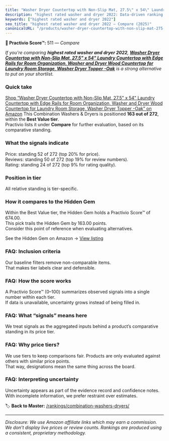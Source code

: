 ```yaml
---
title: "Washer Dryer Countertop with Non-Slip Mat, 27.5\" x 54\" Laundry Countertop with Edge Rails for Room Organization, Washer and Dryer Wood Countertop for Laundry Room Storage, Washer Dryer Topper -Oak"
description: "highest rated washer and dryer 2022: Data-driven ranking using the Practivio Score™. Positioned by quality, value, demand, findability, momentum."
keywords: ["highest rated washer and dryer 2022"]
seo_title: "highest rated washer and dryer 2022 — Compare (2025)"
canonicalURL: "/products/washer-dryer-countertop-with-non-slip-mat-275-x-54-laundry-countertop-with-edge-rails-for-room-organization-washer-and-dryer-wood-countertop-for-laundry-room-storage-washer-dryer-topper-oak-B0DLBB6DTF/"
---
```


**🛒 Practivio Score™:** 511 — _Compare_


*If you're comparing **highest rated washer and dryer 2022**, **[Washer Dryer Countertop with Non-Slip Mat, 27.5" x 54" Laundry Countertop with Edge Rails for Room Organization, Washer and Dryer Wood Countertop for Laundry Room Storage, Washer Dryer Topper -Oak](https://www.amazon.com/dp/B0DLBB6DTF?tag=practivio-20)** is a strong alternative to put on your shortlist.*
### Quick take
[Shop “Washer Dryer Countertop with Non-Slip Mat, 27.5" x 54" Laundry Countertop with Edge Rails for Room Organization, Washer and Dryer Wood Countertop for Laundry Room Storage, Washer Dryer Topper -Oak” on Amazon](https://www.amazon.com/dp/B0DLBB6DTF?tag=practivio-20)
This Combination Washers & Dryers is positioned **163 out of 272**, within the **Best Value tier**.  
Practivio lists it under **Compare** for further evaluation, based on its comparative standing.

### What the signals indicate
Price: standing 52 of 272 (top 20% for price).  
Reviews: standing 50 of 272 (top 19% for review numbers).  
Rating: standing 24 of 272 (top 9% for rating quality).  

### Position in tier
All relative standing is tier-specific.

### How it compares to the Hidden Gem
Within the Best Value tier, the Hidden Gem holds a Practivio Score™ of 674.00.  
This pick trails the Hidden Gem by 163.00 points.  
Consider this point of reference when evaluating alternatives.  

See the Hidden Gem on Amazon → [View listing](https://www.amazon.com/dp/B01ALBMIEI?tag=practivio-20)

### FAQ: Inclusion criteria
Our baseline filters remove non-comparable items.  
That makes tier labels clear and defensible.

### FAQ: How the score works
A Practivio Score™ (0–100) summarizes observed signals into a single number within each tier.  
If data is unavailable, uncertainty grows instead of being filled in.

### FAQ: What “signals” means here
We treat signals as the aggregated inputs behind a product’s comparative standing in its price tier.

### FAQ: Why price tiers?
We use tiers to keep comparisons fair. Products are only evaluated against others with similar price points.  
That way, designations mean the same thing across the board.

### FAQ: Interpreting uncertainty
Uncertainty appears as part of the evidence record and confidence notes.  
With incomplete information, we prefer restraint over estimates.

<!-- Missing template for Compare/CompareWithinPriceClass -->


🏷️ **Back to Master:** [/rankings/combination-washers-dryers/](/rankings/combination-washers-dryers/)

---
_Disclosure: We use Amazon affiliate links which may earn a commission. We don’t display live prices or review counts. Rankings are produced using a consistent, proprietary methodology._
